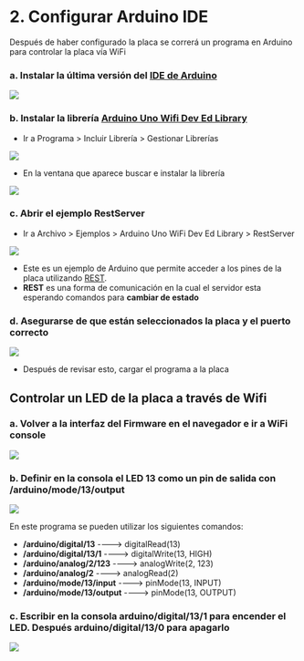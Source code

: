 # 2. Configurar Arduino IDE

Después de haber configurado la placa se correrá un programa en Arduino para controlar la placa vía WiFi

### a.  Instalar la última versión del [IDE de Arduino](https://www.arduino.cc/en/Main/Software)

![](../.gitbook/assets/setup-64.png)

### b. Instalar la librería [Arduino Uno Wifi Dev Ed Library](https://github.com/arduino-libraries/UnoWiFi-Developer-Edition-Lib) 

* Ir a Programa &gt; Incluir Librería &gt; Gestionar Librerías

![](../.gitbook/assets/setup-65.png)

* En la ventana que aparece buscar e instalar la librería

![](../.gitbook/assets/setup-68.png)

### c.  Abrir el ejemplo RestServer 

* Ir a Archivo &gt; Ejemplos &gt; Arduino Uno WiFi Dev Ed Library &gt; RestServer

![](../.gitbook/assets/setup-66.png)

* Este es un ejemplo de Arduino que permite acceder a los pines de la placa utilizando [REST](https://www.codecademy.com/articles/what-is-rest). 
* **REST** es una forma de comunicación en la cual el servidor esta esperando comandos para **cambiar de estado**

### d.  Asegurarse de que están seleccionados la placa y el puerto correcto

![](../.gitbook/assets/setup-67.png)

* Después de revisar esto, cargar el programa a la placa

## Controlar un LED de la placa a través de Wifi

### a.  Volver a la interfaz del Firmware en el navegador e ir a WiFi console

![](../.gitbook/assets/setup-69.png)

### b.  Definir en la consola el LED 13 como un pin de salida con /arduino/mode/13/output

![](../.gitbook/assets/setup-70.png)

En este programa se pueden utilizar los siguientes comandos:

* **/arduino/digital/13** ----&gt; digitalRead\(13\)
* **/arduino/digital/13/1** ----&gt; digitalWrite\(13, HIGH\)
* **/arduino/analog/2/123** ----&gt; analogWrite\(2, 123\)
* **/arduino/analog/2** ----&gt; analogRead\(2\)
* **/arduino/mode/13/input** ----&gt; pinMode\(13, INPUT\)
* **/arduino/mode/13/output** ----&gt; pinMode\(13, OUTPUT\)

### c.  Escribir en la consola arduino/digital/13/1 para encender el LED. Después arduino/digital/13/0 para apagarlo

![](../.gitbook/assets/setup-71.png)



